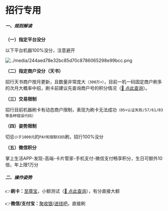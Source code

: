 # 招行专用

##### 一、规则解读

**（一）指定平台没分**

以下平台机器100%没分，注意避开

![../media/244aed78e32bc85d70c8786065298e99bcc.png](https://cos.zjkmkj.com/media/2024/08/20/6191021381b66d21877e811bb2d1ec55-2.webp)

**（二）指定商户没分（天书）**

招行天书商户按月更新，且数量非常庞大`（300万+）`，目前一机一码固定商户刷多的次月大概率中招，刷卡前建议先查询商户号的积分情况（[:link: 点此查询](https://mcc.zjkmkj.com)）。

**（三）交易限制**

招行目前机器刷卡有动态商户限制，表现为刷卡无法成功`（05+认证失败/57/61/03等各种错误代码）`

**（四）姿势限制**

切忌`小于1000元`的`PAY和银联扫码`刷，招行100%没分

**（五）微信积分**

掌上生活APP-发现-高端-卡片管家-手机支付-微信支付畅享积分，生日可额外10倍，年上限1万分

##### 二、操作姿势

👉**刷卡：**[至尊宝](tool/zzb.md)，小额测试（[:link: 点此查询](https://mcc.zjkmkj.com)），有分直接大额

👉**微信/支付宝：**[聚收银](tool/jsy.md)/[进钱吧](tool/jqb.md)，直接刷
